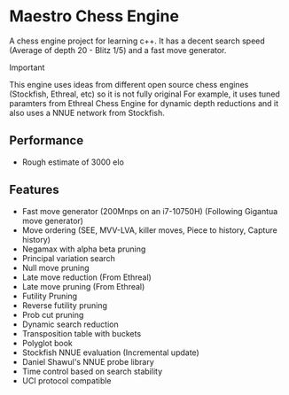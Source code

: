# Maestro Chess Engine
A chess engine project for learning c++. It has a decent search speed (Average of depth 20 - Blitz 1/5) and a fast move generator.

> [!IMPORTANT]
> This engine uses ideas from different open source chess engines (Stockfish, Ethreal, etc) so it is not fully original
> For example, it uses tuned paramters from Ethreal Chess Engine for dynamic depth reductions and it also uses a NNUE network from Stockfish.

## Performance
* Rough estimate of 3000 elo

## Features
* Fast move generator (200Mnps on an i7-10750H) (Following Gigantua move generator)
* Move ordering (SEE, MVV-LVA, killer moves, Piece to history, Capture history)
* Negamax with alpha beta pruning
* Principal variation search
* Null move pruning
* Late move reduction (From Ethreal)
* Late move pruning (From Ethreal)
* Futility Pruning
* Reverse futility pruning
* Prob cut pruning
* Dynamic search reduction
* Transposition table with buckets
* Polyglot book
* Stockfish NNUE evaluation (Incremental update)
* Daniel Shawul's NNUE probe library
* Time control based on search stability
* UCI protocol compatible
